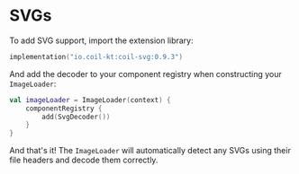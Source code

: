 # SVGs

To add SVG support, import the extension library:

```kotlin
implementation("io.coil-kt:coil-svg:0.9.3")
```

And add the decoder to your component registry when constructing your `ImageLoader`:

```kotlin
val imageLoader = ImageLoader(context) {
    componentRegistry {
        add(SvgDecoder())
    }
}
```

And that's it! The `ImageLoader` will automatically detect any SVGs using their file headers and decode them correctly.
